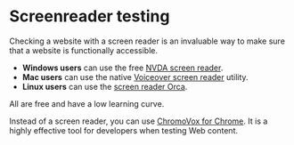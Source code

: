 # Screenreader testing
Checking a website with a screen reader is an invaluable way to make sure that a website is functionally accessible. 
* **Windows users** can use the free [NVDA screen reader](https://www.nvaccess.org/).
* **Mac users** can use the native [Voiceover screen reader](https://help.apple.com/voiceover/info/guide/10.12/?lang=en) utility. 
* **Linux users** can use the [screen reader Orca](https://help.gnome.org/users/orca/stable/). 

All are free and have a low learning curve. 

Instead of a screen reader, you can use [ChromoVox for Chrome](https://chrome.google.com/webstore/detail/chromevox/kgejglhpjiefppelpmljglcjbhoiplfn). It is a highly effective tool for developers when testing Web content. 
